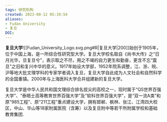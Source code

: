 ```yaml
---
tags: 研究机构
created: 2023-08-12 05:19:54
aliases: 
- Fudan University
- 复旦
DOI: 
---
```



**复旦大学**![[Fudan_University_Logo.svg.png#R|复旦大学|200]]始创于1905年，位于中国上海，是一所综合性研究型大学。复旦大学校名取自《尚书大传》之“日月光华，旦复旦兮”，表示取之不尽，用之不竭的自力更生和勤奋，更含不忘“震旦”之旧和复兴中华的意义。1917年始设大学部，1952年院系调整，江、浙、皖、沪等地大批文理学科的专家学者调入复旦，复旦大学自此成为人文社会和自然科学的全国重镇。2000年与上海医科大学合并组建新的复旦大学。

复旦大学是中华人民共和国文理综合排名拔尖的高校之一，现时属于“QS世界百强大学”、“泰晤士高等教育世界百强大学”及“软科世界百强大学”，是“双一流A类”和原“985工程”、原“211工程”重点建设大学，拥有邯郸、枫林、张江、江湾四大校区，中山、华山等18家附属医院（含筹）以及复旦附中等若干所附属学校和基础教育集团. 

